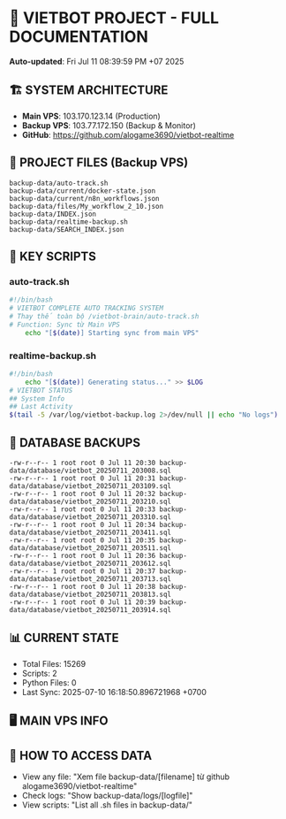 # 🤖 VIETBOT PROJECT - FULL DOCUMENTATION
**Auto-updated**: Fri Jul 11 08:39:59 PM +07 2025

## 🏗️ SYSTEM ARCHITECTURE
- **Main VPS**: 103.170.123.14 (Production)
- **Backup VPS**: 103.77.172.150 (Backup & Monitor)
- **GitHub**: https://github.com/alogame3690/vietbot-realtime

## 📁 PROJECT FILES (Backup VPS)
```
backup-data/auto-track.sh
backup-data/current/docker-state.json
backup-data/current/n8n_workflows.json
backup-data/files/My_workflow_2_10.json
backup-data/INDEX.json
backup-data/realtime-backup.sh
backup-data/SEARCH_INDEX.json
```

## 🔧 KEY SCRIPTS
### auto-track.sh
```bash
#!/bin/bash
# VIETBOT COMPLETE AUTO TRACKING SYSTEM
# Thay thế toàn bộ /vietbot-brain/auto-track.sh
# Function: Sync từ Main VPS
    echo "[$(date)] Starting sync from main VPS"
```
### realtime-backup.sh
```bash
#!/bin/bash
    echo "[$(date)] Generating status..." >> $LOG
# VIETBOT STATUS
## System Info
## Last Activity
$(tail -5 /var/log/vietbot-backup.log 2>/dev/null || echo "No logs")
```

## 💾 DATABASE BACKUPS
```
-rw-r--r-- 1 root root 0 Jul 11 20:30 backup-data/database/vietbot_20250711_203008.sql
-rw-r--r-- 1 root root 0 Jul 11 20:31 backup-data/database/vietbot_20250711_203109.sql
-rw-r--r-- 1 root root 0 Jul 11 20:32 backup-data/database/vietbot_20250711_203210.sql
-rw-r--r-- 1 root root 0 Jul 11 20:33 backup-data/database/vietbot_20250711_203310.sql
-rw-r--r-- 1 root root 0 Jul 11 20:34 backup-data/database/vietbot_20250711_203411.sql
-rw-r--r-- 1 root root 0 Jul 11 20:35 backup-data/database/vietbot_20250711_203511.sql
-rw-r--r-- 1 root root 0 Jul 11 20:36 backup-data/database/vietbot_20250711_203612.sql
-rw-r--r-- 1 root root 0 Jul 11 20:37 backup-data/database/vietbot_20250711_203713.sql
-rw-r--r-- 1 root root 0 Jul 11 20:38 backup-data/database/vietbot_20250711_203813.sql
-rw-r--r-- 1 root root 0 Jul 11 20:39 backup-data/database/vietbot_20250711_203914.sql
```

## 📊 CURRENT STATE
- Total Files: 15269
- Scripts: 2
- Python Files: 0
- Last Sync: 2025-07-10 16:18:50.896721968 +0700

## 🖥️ MAIN VPS INFO


## 🚨 HOW TO ACCESS DATA
- View any file: "Xem file backup-data/[filename] từ github alogame3690/vietbot-realtime"
- Check logs: "Show backup-data/logs/[logfile]"
- View scripts: "List all .sh files in backup-data/"
